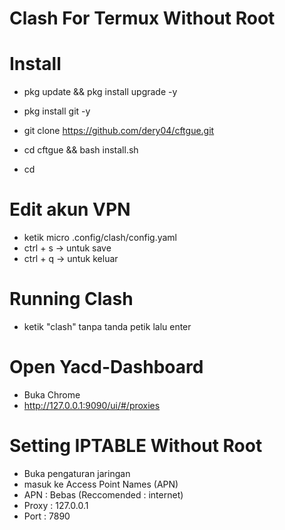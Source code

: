 # Clash For Termux Without Root

# Install
- pkg update && pkg install upgrade -y

- pkg install git -y

- git clone https://github.com/dery04/cftgue.git

- cd cftgue && bash install.sh

- cd

# Edit akun VPN
- ketik micro .config/clash/config.yaml
- ctrl + s -> untuk save
- ctrl + q -> untuk keluar

# Running Clash
- ketik "clash" tanpa tanda petik lalu enter

# Open Yacd-Dashboard
- Buka Chrome
- http://127.0.0.1:9090/ui/#/proxies

# Setting IPTABLE Without Root
- Buka pengaturan jaringan
- masuk ke Access Point Names (APN)
- APN : Bebas (Reccomended : internet)
- Proxy : 127.0.0.1
- Port : 7890


